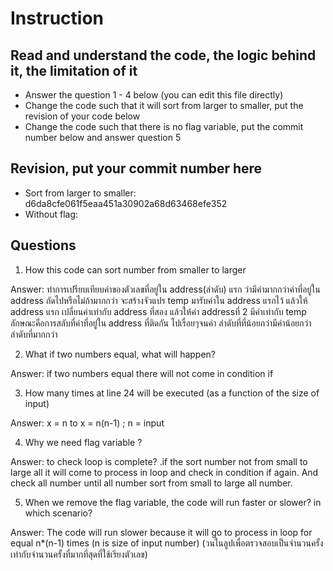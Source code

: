 ﻿# Instruction

## Read and understand the code, the logic behind it, the limitation of it
* Answer the question 1 - 4 below (you can edit this file directly)
* Change the code such that it will sort from larger to smaller, put the revision of your code below
* Change the code such that there is no flag variable, put the commit number below and answer question 5 


## Revision, put your commit number here
* Sort from larger to smaller: d6da8cfe061f5eaa451a30902a68d63468efe352
* Without flag:

## Questions
1. How this code can sort number from smaller to larger
 
Answer: ทำการเปรียบเทียบค่าของตัวเลขที่อยู่ใน address(ลำดับ) แรก
		ว่ามีค่ามากกว่าค่าที่อยู่ใน address ถัดไปหรือไม่ถ้ามากกว่า
		จะสร้างจัวแปร temp มารับค่าใน address แรกไว้ แล้วให้ address แรก
		เปลี่ยนค่าเท่ากับ address ที่สอง แล้วให้ค่า addressที่ 2
		มีค่าเท่ากับ temp ลักษณะคือการสลับที่ค่าที่อยู่ใน address ที่ติดกัน
		ไปเรื่อยๆจนค่า ลำดับที่ที่น้อยกว่ามีค่าน้อยกว่าลำดับที่มากกว่า

2. What if two numbers equal, what will happen? 

Answer: if two numbers equal there will not come in condition if  

3. How many times at line 24 will be executed (as a function of the size of input) 

Answer: x = n to x = n(n-1)  ; n = input

4. Why we need flag variable ? 

Answer: to check loop is complete? .if the sort number not from small to large
		all it will come to process in loop and check in condition if again.
		And check all number until all number sort from small to large all number.

5. When we remove the flag variable, the code will run faster or slower? in which scenario? 

Answer: The code will run slower because it will go to process in loop for equal n*(n-1) times (n is size of input number) 
		(วนในลูปเพื่อตรวจสอบเป็นจำนวนครั้งเท่ากับจำนวนครั้งที่มากที่สุดที่ใช้เรียงตัวเลข)   